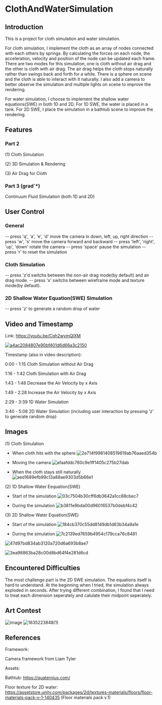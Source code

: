 # ClothAndWaterSimulation

## Introduction

This is a project for cloth simulation and water simulation. 

For cloth simulation, I implement the cloth as an array of nodes connected with each others by springs. By calculating the forces on each node, the acceleration, velocity and position of the node can be updated each frame. There are two modes for this simulation, one is cloth without air drag and the other is cloth with air drag. The air drag helps the cloth stops naturally rather than swings back and forth for a while. There is a sphere on scene and the cloth is able to interact with it naturally. I also add a camera to better observe the simulation and multiple lights on scene to improve the rendering.

For water simulation, I choose to implement the shallow water equations(SWE) in both 1D and 2D. For 1D SWE, the water is placed in a tank. For 2D SWE, I place the simulation in a bathtub scene to improve the rendering. 

## Features

### Part 2

(1) Cloth Simulation

(2) 3D Simulation & Rendering

(3) Air Drag for Cloth

### Part 3 (grad`*)

Continuum Fluid Simulation (both 1D and 2D)

## User Control

### General

-- press 'q', 'a', 'e', 'd' move the camera in down, left, up, right direction
-- press 'w', 's' move the camera forward and backward
-- press 'left', 'right', 'up', 'down' rotate the camera
-- press 'space' pause the simulation
-- press 'r' to reset the simulation

### Cloth Simulation

-- press 'z'd switchs between the non-air drag mode(by default) and air drag mode. 
-- press 'x' switchs between wireframe mode and texture mode(by default).

### 2D Shallow Water Equation(SWE) Simulation

-- press 'z' to generate a random drop of water

## Video and Timestamp

Link: https://youtu.be/Cqh2wymQlXM

[![a4ac2084807e90bf401d6d66a3c2150](https://user-images.githubusercontent.com/35856355/138810462-9ecfaeed-f54b-4810-94dc-48976d720af5.png)](https://youtu.be/Cqh2wymQlXM)

Timestamp (also in video description):

0:00 - 1:15 Cloth Simulation without Air Drag

1:16 - 1:42 Cloth Simulation with Air Drag

1:43 - 1:48 Decrease the Air Velocity by x Axis

1:49 - 2:28 Increase the Air Velocity by x Axis

2:29 - 3:39 1D Water Simulation

3:40 - 5:08 2D Water Simulation (including user interaction by pressing 'z' to generate random drop)


## Images

(1) Cloth Simulation

* When cloth hits with the sphere
![2e714f9981408519619ab76aaed354b](https://user-images.githubusercontent.com/35856355/138800833-b26bdfcf-805c-43f9-b089-513a1c4a2d63.png)

* Moving the camera
![afaafddc760c9e1ff1405c275b27dab](https://user-images.githubusercontent.com/35856355/138800836-06d600dc-ea49-44b7-8fa2-be5714a922ee.png)

* When the cloth stays still naturally 
![aed1689efb99c13a88ae9303d5b66e1](https://user-images.githubusercontent.com/35856355/138800840-aaa253b6-a739-482b-a238-c5b8e84e58e2.png)

(2) 1D Shallow Water Eequation(SWE)

 * Start of the simulation
![03c7504b30cff6db3642a1cc88cbec7](https://user-images.githubusercontent.com/35856355/138800997-bc4cf0db-b2d7-4d6a-949d-35a0280bace1.png)

 * During the simulation
![b3811e9bda00d96016537b0debf4c42](https://user-images.githubusercontent.com/35856355/138801112-6661cdd6-abf4-4d1a-b490-a5768c707c1e.png)

(3) 2D Shallow Water Equation(SWE)

 * Start of the simulation
 ![184cb370c55dd8149db1d63b34a9a1e](https://user-images.githubusercontent.com/35856355/138801583-cf1a084f-4b16-418a-a41f-5eda86ec8c04.png)
 
 * During the simulation
 ![7c2139ed7659b4954c179cca76c8481](https://user-images.githubusercontent.com/35856355/138801678-ae00cad1-a601-499a-8500-eeab288f7777.png)
 
 ![47d97bd834ab3120a720d6a693b8ae7](https://user-images.githubusercontent.com/35856355/138801708-4fbada2f-2742-4062-b1c4-4c3ca66dd134.png)
 
 ![3ea98863ba28c00d8bd64f4e281d6cd](https://user-images.githubusercontent.com/35856355/138801745-cfa207e9-e95d-44b4-8d3d-ac4831d66604.png)


## Encountered Difficulties

The most challenge part is the 2D SWE simulation. The equations itself is hard to understand. At the beginning when I tried, the simulation always exploded in seconds. After trying different combination, I found that I need to treat each dimension seperately and calulate their midpoint seperately. 

## Art Contest

![image](https://user-images.githubusercontent.com/35856355/138810668-de59815f-b66e-4c4c-b6c4-ff966125d1dd.png)
![1635223848(1)](https://user-images.githubusercontent.com/35856355/138810835-80018881-7837-46eb-b2f8-d770123cb794.png)


## References
Framework: 

Camera framework from Liam Tyler

Assets:

Bathtub: https://quaternius.com/

Floor texture for 2D water: https://assetstore.unity.com/packages/2d/textures-materials/floors/floor-materials-pack-v-1-140435 (Floor materials pack v.1)
